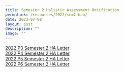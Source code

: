 ```yaml
---
title: Semester 2 Holistic Assessment Notification
permalink: /resources/2022/sem2-han/
date: 2022-07-08
layout: post
description: ""
image: ""
---
```

[2022 P3 Semester 2 HA Letter](/files/2022%20P3%20Semester%202%20HA%20Letter.pdf)   
[2022 P4 Semester 2 HA Letter](/files/P4%20HA%20Letter_Sem%202_2022.pdf)   
[2022 P5 Semester 2 HA Letter](/files/P5%20HA%20LETTER%202022%20SEM%202.pdf)    
[2022 P6 Semester 2 HA Letter](/files/2022%20P6%20Semester%202%20HA%20Letter.pdf)   